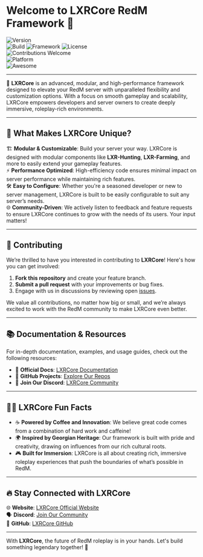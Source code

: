 # Welcome to LXRCore RedM Framework 👋

![Version](https://img.shields.io/badge/Version-1.0.0-brightgreen)  
![Build](https://img.shields.io/badge/Build-Stable-blue)
![Framework](https://img.shields.io/badge/Framework-LXRCore-blue)
![License](https://img.shields.io/badge/License-MIT-green)  
![Contributions Welcome](https://img.shields.io/badge/Contributions-Welcome-orange)  
![Platform](https://img.shields.io/badge/Platform-RedM-black)  
![Awesome](https://img.shields.io/badge/Made%20with%20❤️%20by-iBoss-blue)

---

🌟 **LXRCore** is an advanced, modular, and high-performance framework designed to elevate your RedM server with unparalleled flexibility and customization options. With a focus on smooth gameplay and scalability, LXRCore empowers developers and server owners to create deeply immersive, roleplay-rich environments.

---

## 🚀 What Makes LXRCore Unique?

🏗️ **Modular & Customizable**: Build your server your way. LXRCore is designed with modular components like **LXR-Hunting**, **LXR-Farming**, and more to easily extend your gameplay features.  
⚡ **Performance Optimized**: High-efficiency code ensures minimal impact on server performance while maintaining rich features.  
🛠️ **Easy to Configure**: Whether you're a seasoned developer or new to server management, LXRCore is built to be easily configurable to suit any server’s needs.  
🌐 **Community-Driven**: We actively listen to feedback and feature requests to ensure LXRCore continues to grow with the needs of its users. Your input matters!

---

## 🤝 Contributing

We’re thrilled to have you interested in contributing to **LXRCore**! Here's how you can get involved:
1. **Fork this repository** and create your feature branch.
2. **Submit a pull request** with your improvements or bug fixes.
3. Engage with us in discussions by reviewing open [issues](https://github.com/LXRCore/issues).

We value all contributions, no matter how big or small, and we’re always excited to work with the RedM community to make LXRCore even better.

---

## 📚 Documentation & Resources

For in-depth documentation, examples, and usage guides, check out the following resources:
- 📖 **Official Docs**: [LXRCore Documentation](https://www.lxrcore.com)
- 📂 **GitHub Projects**: [Explore Our Repos](https://github.com/LXRCore)
- 💬 **Join Our Discord**: [LXRCore Community](https://discord.gg/5DGEv4kK7Q)

---

## 👨‍💻 LXRCore Fun Facts

- ☕ **Powered by Coffee and Innovation**: We believe great code comes from a combination of hard work and caffeine!
- 🌍 **Inspired by Georgian Heritage**: Our framework is built with pride and creativity, drawing on influences from our rich cultural roots.
- 🎮 **Built for Immersion**: LXRCore is all about creating rich, immersive roleplay experiences that push the boundaries of what’s possible in RedM.

---

## 🔥 Stay Connected with LXRCore

🌐 **Website**: [LXRCore Official Website](https://www.lxrcore.com)  
🗣️ **Discord**: [Join Our Community](https://discord.gg/5DGEv4kK7Q)  
🐙 **GitHub**: [LXRCore GitHub](https://github.com/LXRCore)

---

With **LXRCore**, the future of RedM roleplay is in your hands. Let's build something legendary together! 🚀
